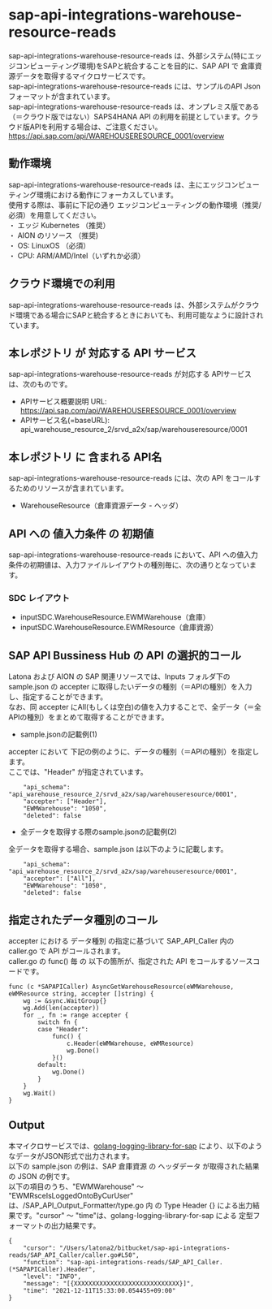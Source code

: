 # sap-api-integrations-warehouse-resource-reads 
sap-api-integrations-warehouse-resource-reads は、外部システム(特にエッジコンピューティング環境)をSAPと統合することを目的に、SAP API で 倉庫資源データを取得するマイクロサービスです。    
sap-api-integrations-warehouse-resource-reads には、サンプルのAPI Json フォーマットが含まれています。   
sap-api-integrations-warehouse-resource-reads は、オンプレミス版である（＝クラウド版ではない）SAPS4HANA API の利用を前提としています。クラウド版APIを利用する場合は、ご注意ください。   
https://api.sap.com/api/WAREHOUSERESOURCE_0001/overview

## 動作環境  
sap-api-integrations-warehouse-resource-reads は、主にエッジコンピューティング環境における動作にフォーカスしています。  
使用する際は、事前に下記の通り エッジコンピューティングの動作環境（推奨/必須）を用意してください。  
・ エッジ Kubernetes （推奨）    
・ AION のリソース （推奨)    
・ OS: LinuxOS （必須）    
・ CPU: ARM/AMD/Intel（いずれか必須）　　

## クラウド環境での利用
sap-api-integrations-warehouse-resource-reads は、外部システムがクラウド環境である場合にSAPと統合するときにおいても、利用可能なように設計されています。  

## 本レポジトリ が 対応する API サービス
sap-api-integrations-warehouse-resource-reads が対応する APIサービス は、次のものです。

* APIサービス概要説明 URL: https://api.sap.com/api/WAREHOUSERESOURCE_0001/overview   
* APIサービス名(=baseURL): api_warehouse_resource_2/srvd_a2x/sap/warehouseresource/0001  

## 本レポジトリ に 含まれる API名
sap-api-integrations-warehouse-resource-reads には、次の API をコールするためのリソースが含まれています。  

* WarehouseResource（倉庫資源データ - ヘッダ）

## API への 値入力条件 の 初期値
sap-api-integrations-warehouse-resource-reads において、API への値入力条件の初期値は、入力ファイルレイアウトの種別毎に、次の通りとなっています。  

### SDC レイアウト

* inputSDC.WarehouseResource.EWMWarehouse（倉庫）
* inputSDC.WarehouseResource.EWMResource（倉庫資源）
## SAP API Bussiness Hub の API の選択的コール

Latona および AION の SAP 関連リソースでは、Inputs フォルダ下の sample.json の accepter に取得したいデータの種別（＝APIの種別）を入力し、指定することができます。  
なお、同 accepter にAll(もしくは空白)の値を入力することで、全データ（＝全APIの種別）をまとめて取得することができます。  

* sample.jsonの記載例(1)  

accepter において 下記の例のように、データの種別（＝APIの種別）を指定します。  
ここでは、"Header" が指定されています。

```
	"api_schema": "api_warehouse_resource_2/srvd_a2x/sap/warehouseresource/0001",
	"accepter": ["Header"],
	"EWMWarehouse": "1050",
	"deleted": false
```
  
* 全データを取得する際のsample.jsonの記載例(2)  

全データを取得する場合、sample.json は以下のように記載します。  

```
	"api_schema": "api_warehouse_resource_2/srvd_a2x/sap/warehouseresource/0001",
	"accepter": ["All"],
	"EWMWarehouse": "1050",
	"deleted": false
```

## 指定されたデータ種別のコール

accepter における データ種別 の指定に基づいて SAP_API_Caller 内の caller.go で API がコールされます。  
caller.go の func() 毎 の 以下の箇所が、指定された API をコールするソースコードです。  

```
func (c *SAPAPICaller) AsyncGetWarehouseResource(eWMWarehouse, eWMResource string, accepter []string) {
	wg := &sync.WaitGroup{}
	wg.Add(len(accepter))
	for _, fn := range accepter {
		switch fn {
		case "Header":
			func() {
				c.Header(eWMWarehouse, eWMResource)
				wg.Done()
			}()
		default:
			wg.Done()
		}
	}
	wg.Wait()
}
```
## Output  
本マイクロサービスでは、[golang-logging-library-for-sap](https://github.com/latonaio/golang-logging-library-for-sap) により、以下のようなデータがJSON形式で出力されます。  
以下の sample.json の例は、SAP 倉庫資源 の ヘッダデータ が取得された結果の JSON の例です。  
以下の項目のうち、"EWMWarehouse" ～ "EWMRsceIsLoggedOntoByCurUser" は、/SAP_API_Output_Formatter/type.go 内 の Type Header {} による出力結果です。"cursor" ～ "time"は、golang-logging-library-for-sap による 定型フォーマットの出力結果です。  

```
{
	"cursor": "/Users/latona2/bitbucket/sap-api-integrations-reads/SAP_API_Caller/caller.go#L50",
	"function": "sap-api-integrations-reads/SAP_API_Caller.(*SAPAPICaller).Header",
	"level": "INFO",
	"message": "[{XXXXXXXXXXXXXXXXXXXXXXXXXXXXX}]",
	"time": "2021-12-11T15:33:00.054455+09:00"
}
```
